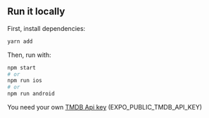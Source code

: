 ## Run it locally

First, install dependencies:


```bash
yarn add
```


Then, run with:
```bash
npm start
# or
npm run ios
# or
npm run android
```

You need your own [TMDB Api key](https://www.themoviedb.org) (EXPO_PUBLIC_TMDB_API_KEY)
